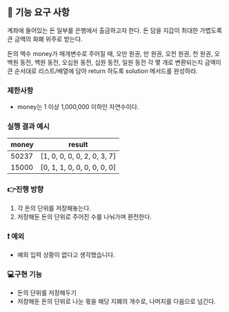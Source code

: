 ## 🚀 기능 요구 사항

계좌에 들어있는 돈 일부를 은행에서 출금하고자 한다. 돈 담을 지갑이 최대한 가볍도록 큰 금액의 화폐 위주로 받는다.

돈의 액수 money가 매개변수로 주어질 때, 오만 원권, 만 원권, 오천 원권, 천 원권, 오백원 동전, 백원 동전, 오십원 동전, 십원 동전, 일원 동전 각 몇 개로 변환되는지 금액이 큰 순서대로 리스트/배열에 담아 return 하도록 solution 메서드를 완성하라.

### 제한사항

- money는 1 이상 1,000,000 이하인 자연수이다.

### 실행 결과 예시

| money | result |
| --- | --- |
| 50237	| [1, 0, 0, 0, 0, 2, 0, 3, 7] |
| 15000	| [0, 1, 1, 0, 0, 0, 0, 0, 0] |


### 👉진행 방향
1. 각 돈의 단위를 저장해놓는다.
2. 저장해둔 돈의 단위로 주어진 수를 나눠가며 환전한다.

### ❗ 예외
* 예외 입력 상황이 없다고 생각했습니다.

### 💻구현 기능
* 돈의 단위를 저장해두기
* 저장해둔 돈의 단위로 나눈 몫을 해당 지폐의 개수로, 나머지를 다음으로 넘긴다.
